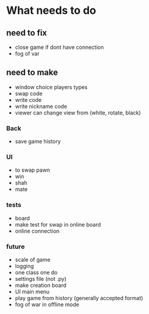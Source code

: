 # What needs to do

## need to fix
- close game if dont have connection
- fog of var

## need to make
- window choice players types
- swap code
- write code
- write nickname code
- viewer can change view from (white, rotate, black)

### Back
- save game history

### UI
- to swap pawn
- win
- shah
- mate

### tests
- board
- make test for swap in online board
- online connection

### future
- scale of game
- logging
- one class one do
- settings file (not .py)
- make creation board
- UI main menu
- play game from history (generally accepted format)
- fog of war in offline mode
